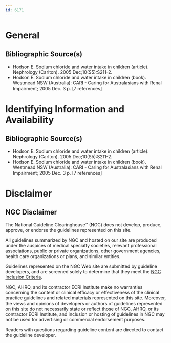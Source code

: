 ```yaml
---
id: 6171
---
```


# General

## Bibliographic Source(s)

- Hodson E. Sodium chloride and water intake in children (article). Nephrology (Carlton). 2005 Dec;10(S5):S211-2.
- Hodson E. Sodium chloride and water intake in children (book). Westmead NSW (Australia): CARI - Caring for Australasians with Renal Impairment; 2005 Dec. 3 p. [7 references]

# Identifying Information and Availability

## Bibliographic Source(s)

- Hodson E. Sodium chloride and water intake in children (article). Nephrology (Carlton). 2005 Dec;10(S5):S211-2.
- Hodson E. Sodium chloride and water intake in children (book). Westmead NSW (Australia): CARI - Caring for Australasians with Renal Impairment; 2005 Dec. 3 p. [7 references]

# Disclaimer

## NGC Disclaimer

The National Guideline Clearinghouse™ (NGC) does not develop, produce, approve, or endorse the guidelines represented on this site.

All guidelines summarized by NGC and hosted on our site are produced under the auspices of medical specialty societies, relevant professional associations, public or private organizations, other government agencies, health care organizations or plans, and similar entities.

Guidelines represented on the NGC Web site are submitted by guideline developers, and are screened solely to determine that they meet the [NGC Inclusion Criteria](/help-and-about/summaries/inclusion-criteria).

NGC, AHRQ, and its contractor ECRI Institute make no warranties concerning the content or clinical efficacy or effectiveness of the clinical practice guidelines and related materials represented on this site. Moreover, the views and opinions of developers or authors of guidelines represented on this site do not necessarily state or reflect those of NGC, AHRQ, or its contractor ECRI Institute, and inclusion or hosting of guidelines in NGC may not be used for advertising or commercial endorsement purposes.

Readers with questions regarding guideline content are directed to contact the guideline developer.

